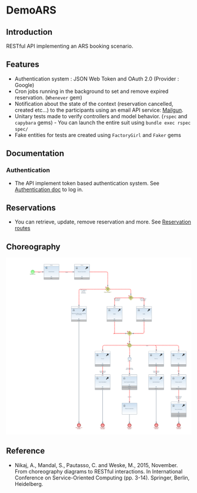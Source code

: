 # DemoARS

## Introduction

RESTful API implementing an ARS booking scenario.

## Features
- Authentication system : JSON Web Token and OAuth 2.0 (Provider : Google)
- Cron jobs running in the background to set and remove expired reservation. (`Whenever` gem)
- Notification about the state of the context (reservation cancelled, created etc...) to the participants using an email API service: [Mailgun](https://www.mailgun.com).
- Unitary tests made to verify controllers and model behavior. (`rspec` and `capybara` gems) - You can launch the entire suit using `bundle exec rspec spec/`
- Fake entities for tests are created using `FactoryGirl` and `Faker` gems

## Documentation

### Authentication

* The API implement token based authentication system. See [Authentication doc](https://github.com/pagealexandre/DemoARS/blob/master/doc/Authentication.md) to log in.

## Reservations
* You can retrieve, update, remove reservation and more. See [Reservation routes](https://github.com/pagealexandre/DemoARS/blob/master/doc/Reservation.md)

## Choreography

![ARS Scenario](https://github.com/pagealexandre/DemoARS/blob/master/choreography/SecureARSReservationScenario.png)

## Reference
* Nikaj, A., Mandal, S., Pautasso, C. and Weske, M., 2015, November. From choreography diagrams to RESTful interactions. In International Conference on Service-Oriented Computing (pp. 3-14). Springer, Berlin, Heidelberg.
